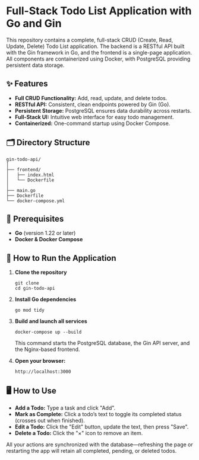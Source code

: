# Full-Stack Todo List Application with Go and Gin

This repository contains a complete, full-stack CRUD (Create, Read, Update, Delete) Todo List application. The backend is a RESTful API built with the Gin framework in Go, and the frontend is a single-page application. All components are containerized using Docker, with PostgreSQL providing persistent data storage.

## ✨ Features

- **Full CRUD Functionality:** Add, read, update, and delete todos.
- **RESTful API:** Consistent, clean endpoints powered by Gin (Go).
- **Persistent Storage:** PostgreSQL ensures data durability across restarts.
- **Full-Stack UI:** Intuitive web interface for easy todo management.
- **Containerized:** One-command startup using Docker Compose.

## 🗂 Directory Structure

```
gin-todo-api/
│
├── frontend/
│   ├── index.html
│   └── Dockerfile
│
├── main.go
├── Dockerfile
└── docker-compose.yml
```

## 🚦 Prerequisites

- **Go** (version 1.22 or later)
- **Docker & Docker Compose**

## 🚀 How to Run the Application

1. **Clone the repository**  
   ```
   git clone 
   cd gin-todo-api
   ```

2. **Install Go dependencies**  
   ```
   go mod tidy
   ```

3. **Build and launch all services**  
   ```
   docker-compose up --build
   ```
   This command starts the PostgreSQL database, the Gin API server, and the Nginx-based frontend.

4. **Open your browser:**  
   ```
   http://localhost:3000
   ```

## 🖥 How to Use

- **Add a Todo:** Type a task and click "Add".
- **Mark as Complete:** Click a todo’s text to toggle its completed status (crosses out when finished).
- **Edit a Todo:** Click the "Edit" button, update the text, then press "Save".
- **Delete a Todo:** Click the "×" icon to remove an item.

All your actions are synchronized with the database—refreshing the page or restarting the app will retain all completed, pending, or deleted todos.
